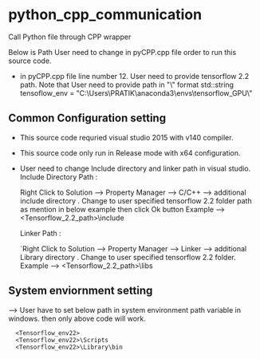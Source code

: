# python_cpp_communication
Call Python file through CPP wrapper

Below is Path User need to change in pyCPP.cpp file order to run this source code.
- in pyCPP.cpp file line number 12. User need to provide tensorflow 2.2 path. Note that User need to provide path in "\\\" format
std::string tensoflow_env = "C:\\Users\\PRATIK\\anaconda3\\envs\\tensorflow_GPU\\"

 ## Common Configuration setting 
  - This source code requried visual studio 2015 with v140 compiler.
  - This source code only run in Release mode with x64 configuration.
  - User need to change Include directory and linker  path in visual studio.
    Include Directory Path :
    
      Right Click to Solution --> Property Manager --> C/C++  --> additional include directory . Change to user specified tensorflow 2.2 folder path as mention in below         example then click Ok button
      Example --> <Tensorflow_2.2_path>\include
    
    Linker Path :
    
    `Right Click to Solution --> Property Manager --> Linker  --> additional Library directory . Change to user specified tensorflow 2.2 folder.
     Example --> <Tensorflow_2.2_path>\libs
      
 ## System enviornment setting 
  --> User have to set below path in system environment path variable in windows. then only above code will work.
  
      <Tensorflow_env22>
      <Tensorflow_env22>\Scripts
      <Tensorflow_env22>\Library\bin
    
    


